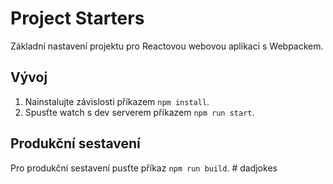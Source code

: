 # Project Starters

Základní nastavení projektu pro Reactovou webovou aplikaci s Webpackem.

## Vývoj

1. Nainstalujte závislosti příkazem `npm install`.
1. Spusťte watch s dev serverem příkazem `npm run start`.

## Produkční sestavení

Pro produkční sestavení pusťte příkaz `npm run build`.
#   d a d j o k e s  
 